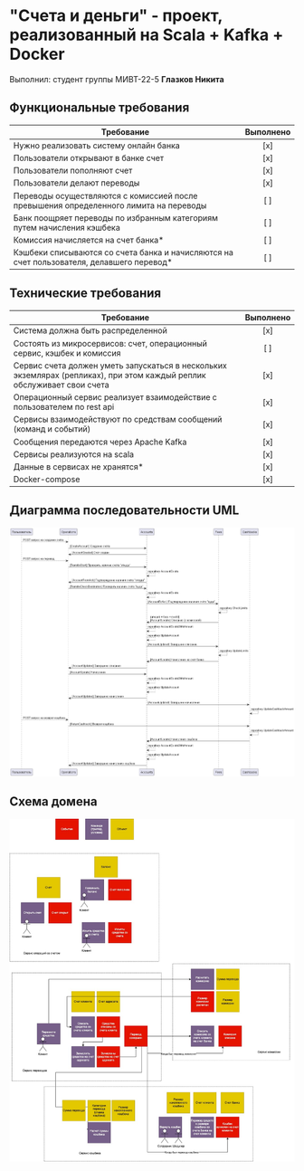# "Счета и деньги" - проект, реализованный на Scala + Kafka + Docker

Выполнил:
студент группы МИВТ-22-5
**Глазков Никита**

## Функциональные требования

| Требование                                                                                 | Выполнено |
| ------------------------------------------------------------------------------------------ | :-------: |
| Нужно реализовать систему онлайн банка                                                     |    [x]    |
| Пользователи открывают в банке счет                                                        |    [x]    |
| Пользователи пополняют счет                                                                |    [x]    |
| Пользователи делают переводы                                                               |    [x]    |
| Переводы осуществляются с комиссией после превышения определенного лимита на переводы      |    [ ]    |
| Банк поощряет переводы по избранным категориям путем начисления кэшбека                    |    [ ]    |
| Комиссия начисляется на счет банка\*                                                       |    [ ]    |
| Кэшбеки списываются со счета банка и начисляются на счет пользователя, делавшего перевод\* |    [ ]    |

## Технические требования

| Требование                                                                                                              | Выполнено |
| ----------------------------------------------------------------------------------------------------------------------- | :-------: |
| Система должна быть распределенной                                                                                      |    [x]    |
| Состоять из микросервисов: счет, операционный сервис, кэшбек и комиссия                                                 |    [ ]    |
| Сервис счета должен уметь запускаться в нескольких экземлярах (репликах), при этом каждый реплик обслуживает свои счета |    [x]    |
| Операционный сервис реализует взаимодействие с пользователем по rest api                                                |    [x]    |
| Сервисы взаимодействуют по средствам сообщений (команд и событий)                                                       |    [x]    |
| Сообщения передаются через Apache Kafka                                                                                 |    [x]    |
| Сервисы реализуются на scala                                                                                            |    [x]    |
| Данные в сервисах не хранятся\*                                                                                         |    [x]    |
| Docker-compose                                                                                                          |    [x]    |

## Диаграмма последовательности UML

![Диаграмма последовательности](./diagrams/flow.png "Диаграмма последовательности")

## Схема домена

![Схема домена](./diagrams/domain.jpg "Схема домена")
